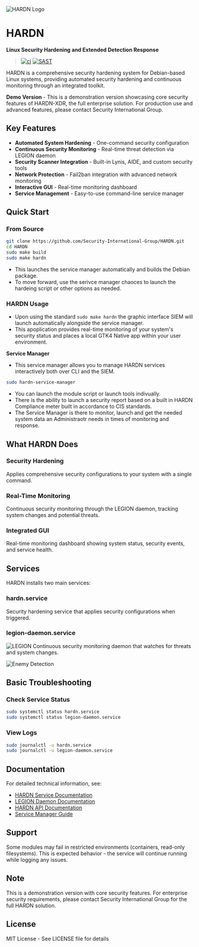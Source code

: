 ![HARDN Logo](docs/assets/IMG_1233.jpeg)

# HARDN
**Linux Security Hardening and Extended Detection Response**

> [![ci](https://github.com/Security-International-Group/HARDN/actions/workflows/ci.yml/badge.svg)](https://github.com/Security-International-Group/HARDN/actions/workflows/ci.yml)
> [![SAST](https://github.com/Security-International-Group/HARDN/actions/workflows/codeql.yml/badge.svg)](https://github.com/Security-International-Group/HARDN/actions/workflows/codeql.yml)

HARDN is a comprehensive security hardening system for Debian-based Linux systems, providing automated security hardening and continuous monitoring through an integrated toolkit.

**Demo Version** - This is a demonstration version showcasing core security features of HARDN-XDR, the full enterprise solution. For production use and advanced features, please contact Security International Group.
## Key Features

- **Automated System Hardening** - One-command security configuration
- **Continuous Security Monitoring** - Real-time threat detection via LEGION daemon
- **Security Scanner Integration** - Built-in Lynis, AIDE, and custom security tools
- **Network Protection** - Fail2ban integration with advanced network monitoring
- **Interactive GUI** - Real-time monitoring dashboard
- **Service Management** - Easy-to-use command-line service manager

## Quick Start

### From Source
```bash
git clone https://github.com/Security-International-Group/HARDN.git
cd HARDN
sudo make build
sudo make hardn
```
- This launches the service manager automatically and builds the Debian package. 
- To move forward, use the serivce manager chaoces to launch the hardeing script or other options as needed. 

### HARDN Usage

- Upon using the standard `sudo make hardn` the graphic interface SIEM will launch automatically alongside the service manager. 
- This apoplication provides real-time monitoring of your system's security status and places a local GTK4 Native app within your user environment.

**Service Manager**

- This service manager allows you to manage HARDN services interactively both over CLI and the SIEM.
```bash
sudo hardn-service-manager
```

- You can launch the module script or launch tools indivually. 
- There is the ability to launch a security report based on a built in HARDN Compliance meter built in accordance to CIS standards. 
- The Service Manager is there to monitor, launch and get the needed system data an Administraotr needs in times of monitoring and response. 

## What HARDN Does

### Security Hardening
Applies comprehensive security configurations to your system with a single command.

### Real-Time Monitoring
Continuous security monitoring through the LEGION daemon, tracking system changes and potential threats.

### Integrated GUI
Real-time monitoring dashboard showing system status, security events, and service health.

## Services

HARDN installs two main services:

### **hardn.service**
Security hardening service that applies security configurations when triggered.

### **legion-daemon.service**
![LEGION](docs/assets/legion.jpeg)
Continuous security monitoring daemon that watches for threats and system changes.

![Enemy Detection](docs/assets/enemy.jpeg)

## Basic Troubleshooting

### Check Service Status
```bash
sudo systemctl status hardn.service
sudo systemctl status legion-daemon.service
```

### View Logs
```bash
sudo journalctl -u hardn.service
sudo journalctl -u legion-daemon.service
```

## Documentation

For detailed technical information, see:
- [HARDN Service Documentation](docs/hardn.md)
- [LEGION Daemon Documentation](docs/legion-daemon.md)
- [HARDN API Documentation](docs/hardn-api.md)
- [Service Manager Guide](docs/hardn-service-manager.md)

## Support

Some modules may fail in restricted environments (containers, read-only filesystems). This is expected behavior - the service will continue running while logging any issues.

## Note

This is a demonstration version with core security features. For enterprise security requirements, please contact Security International Group for the full HARDN solution.

## License

MIT License - See LICENSE file for details
